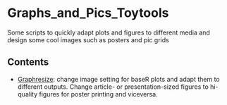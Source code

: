 # Graphs_and_Pics_Toytools
Some scripts to quickly adapt plots and figures to different media and design some cool images such as posters and pic grids

## Contents 
* [Graphresize](https://github.com/franfranz/Graphs_and_Pics_Toytools/blob/main/Graph_resize_1_0_2.R): change image setting for baseR plots and adapt them to different outputs. Change article- or presentation-sized figures to hi-quality figures for poster printing and viceversa. 
